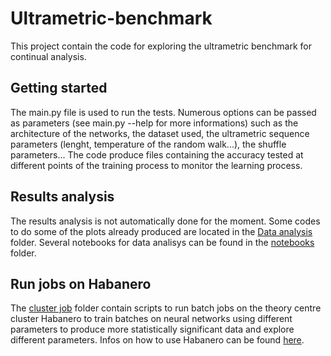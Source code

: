 # Ultrametric-benchmark
This project contain the code for exploring the ultrametric benchmark for continual analysis. 

## Getting started 
The main.py file is used to run the tests. Numerous options can be passed as parameters (see main.py --help for more informations) such as the architecture of the networks, the dataset used, the ultrametric sequence parameters (lenght, temperature of the random walk...), the shuffle parameters... The code produce files containing the accuracy tested at different points of the training process to monitor the learning process. 

## Results analysis
The results analysis is not automatically done for the moment. Some codes to do some of the plots already produced are located in the [Data analysis](data_analysis) folder. Several notebooks for data analisys can be found in the [notebooks](notebooks) folder.
## Run jobs on Habanero
The [cluster job](cluster_job) folder contain scripts to run batch jobs on the theory centre cluster Habanero to train batches on neural networks using different parameters to produce more statistically significant data and explore different parameters. 
Infos on how to use Habanero can be found [here](https://confluence.columbia.edu/confluence/display/rcs/Habanero+HPC+Cluster+User+Documentation).
